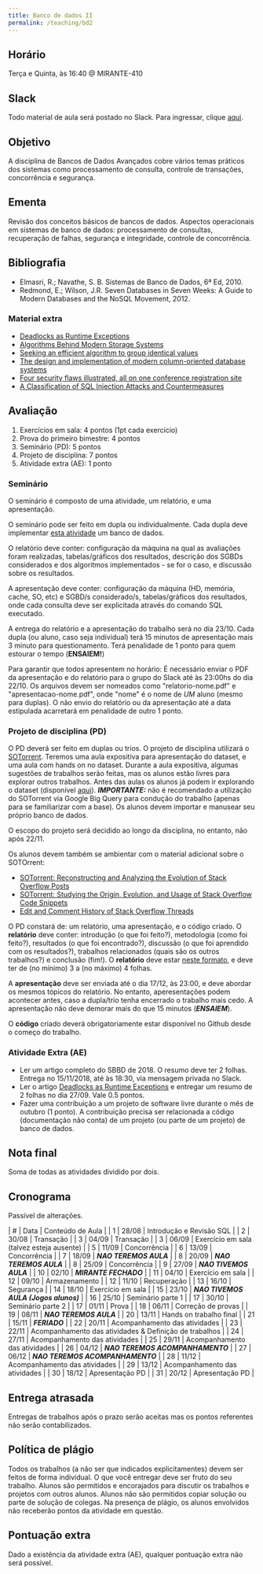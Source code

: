 ```yaml
---
title: Banco de dados II
permalink: /teaching/bd2
---
```


## Horário

Terça e Quinta, às 16:40 @ MIRANTE-410

## Slack

Todo material de aula será postado no Slack. Para ingressar, clique [aqui](https://join.slack.com/t/bd2-bcc/shared_invite/enQtNDI0MTA5NTI1MTA3LTVmMTRiZTRlMzM1YWNmYjdjZWYxYTliNjQ3ZGQ3ZDdhM2UwY2FiNTU5NzNjYzk3OTIwMDY1ODlhZjk0OTA2NDM).

## Objetivo

A disciplina de Bancos de Dados Avançados cobre vários temas práticos dos sistemas como processamento de consulta, controle de transações, concorrência e segurança.


## Ementa

Revisão dos conceitos básicos de bancos de dados. Aspectos operacionais em sistemas de banco de dados: processamento de consultas, recuperação de falhas, segurança e integridade, controle de concorrência.


## Bibliografia

- Elmasri, R.; Navathe, S. B. Sistemas de Banco de Dados, 6ª Ed, 2010.
- Redmond, E.; Wilson, J.R. Seven Databases in Seven Weeks: A Guide to Modern Databases and the NoSQL Movement, 2012.

### Material extra

- [Deadlocks as Runtime Exceptions](https://sites.google.com/a/cin.ufpe.br/castor/sblp_2015_submitted.pdf)
- [Algorithms Behind Modern Storage Systems](https://cacm.acm.org/magazines/2018/8/229762-algorithms-behind-modern-storage-systems/fulltext)
- [Seeking an efficient algorithm to group identical values](https://lemire.me/blog/2008/05/01/i-am-seeking-an-efficient-algorithm-to-group-identical-values-in-an-array/)
- [The design and implementation of modern column-oriented database systems](https://blog.acolyer.org/2018/09/26/the-design-and-implementation-of-modern-column-oriented-database-systems/)
- [Four security flaws illustrated, all on one conference registration site](http://andreas-zeller.blogspot.com/2016/04/how-i-twice-hacked-conference.html)
- [A Classification of SQL Injection Attacks and Countermeasures](https://pdfs.semanticscholar.org/81a5/02b52485e52713ccab6d260f15871c2acdcb.pdf)

## Avaliação

1. Exercícios em sala: 4 pontos (1pt cada exercício)
2. Prova do primeiro bimestre: 4 pontos
3. Seminário (PD): 5 pontos
3. Projeto de disciplina: 7 pontos
4. Atividade extra (AE): 1 ponto

### Seminário

O seminário é composto de uma atividade, um relatório, e uma apresentação.

O seminário pode ser feito em dupla ou individualmente. Cada dupla deve implementar [esta atividade](/teaching/bd2/exercise) um banco de dados.

O relatório deve conter: configuração da máquina na qual as avaliações foram realizadas, tabelas/gráficos dos resultados, descrição dos SGBDs considerados e dos algoritmos implementados - se for o caso, e discussão sobre os resultados.

A apresentação deve conter: configuração da máquina (HD, memória, cache, SO, etc) e SGBD/s considerado/s, tabelas/gráficos dos resultados, onde cada consulta deve ser explicitada através do comando SQL executado.

A entrega do relatório e a apresentação do trabalho será no dia 23/10. Cada dupla (ou aluno, caso seja individual) terá 15 minutos de apresentação mais 3 minuto para questionamento. Terá penalidade de 1 ponto para quem estourar o tempo (**ENSAIEM!**)

Para garantir que todos apresentem no horário: É necessário enviar o PDF da apresentação e do relatório para o grupo do Slack até às 23:00hs do dia 22/10. Os arquivos devem ser nomeados como "relatorio-nome.pdf" e "apresentacao-nome.pdf", onde "nome" é o nome de *UM* aluno (mesmo para duplas). O não envio do relatório ou da apresentação até a data estipulada acarretará em penalidade de outro 1 ponto.

### Projeto de disciplina (PD)

O PD deverá ser feito em duplas ou trios. O projeto de disciplina utilizará o [SOTorrent](http://sotorrent.org). Teremos uma aula expositiva para apresentação do dataset, e uma aula com hands on no dataset. Durante a aula expositiva, algumas sugestões de trabalhos serão feitas, mas os alunos estão livres para explorar outros trabalhos.  Antes das aulas os alunos já podem ir explorando o dataset (disponível [aqui](https://zenodo.org/record/1434285#.W9pMsFLQ_MI)). ***IMPORTANTE:*** não é recomendado a utilização do SOTorrent via Google Big Query para condução do trabalho (apenas para se familiarizar com a base). Os alunos devem importar e manusear seu próprio banco de dados.

O escopo do projeto será decidido ao longo da disciplina, no entanto, não após 22/11.

Os alunos devem também se ambientar com o material adicional sobre o SOTOrrent:

- [SOTorrent: Reconstructing and Analyzing the Evolution of Stack Overflow Posts](http://empirical-software.engineering/assets/pdf/msr18-sotorrent.pdf)
- [SOTorrent: Studying the Origin, Evolution, and Usage of Stack Overflow Code Snippets](http://empirical-software.engineering/assets/pdf/msr19-sotorrent.pdf)
- [Edit and Comment History of Stack Overflow Threads](http://empirical-software.engineering/blog/sotorrent-edithistory)

O PD constará de: um relatório, uma apresentação, e o código criado. O **relatório** deve conter: introdução (o que foi feito?), metodologia (como foi feito?), resultados (o que foi encontrado?), discussão (o que foi aprendido com os resultados?), trabalhos relacionados (quais são os outros trabalhos?) e conclusão (fim!). O **relatório** deve estar [neste formato](https://www.ieee.org/content/dam/ieee-org/ieee/web/org/conferences/Conference-template-A4.doc), e deve ter de (no mínimo) 3 a (no máximo) 4 folhas.

A **apresentação** deve ser enviada até o dia 17/12, às 23:00, e deve abordar os mesmos tópicos do relatório. No entanto, aperesentações podem acontecer antes, caso a dupla/trio tenha encerrado o trabalho mais cedo. A apresentação não deve demorar mais do que 15 minutos (***ENSAIEM***).

O **código** criado deverá obrigatoriamente estar disponível no Github desde o começo do trabalho.

### Atividade Extra (AE)

- Ler um artigo completo do SBBD de 2018. O resumo deve ter 2 folhas. Entrega no 15/11/2018, até às 18:30, via mensagem privada no Slack.
- Ler o artigo [Deadlocks as Runtime Exceptions](https://sites.google.com/a/cin.ufpe.br/castor/sblp_2015_submitted.pdf) e entregar um resumo de 2 folhas no dia 27/09. Vale 0.5 pontos.
- Fazer uma contribuição a um projeto de software livre durante o mês de outubro (1 ponto). A contribuição precisa ser relacionada a código (documentação não conta) de um projeto (ou parte de um projeto) de banco de dados.

## Nota final

Soma de todas as atividades dividido por dois.

## Cronograma

Passível de alterações.

| # | Data  | Conteúdo de Aula              |
| 1 | 28/08 | Introdução e Revisão SQL      |
| 2 | 30/08 | Transação                     |
| 3 | 04/09 | Transação                     |
| 3 | 06/09 | Exercício em sala (talvez esteja ausente)            |
| 5 | 11/09 | Concorrência                  |
| 6 | 13/09 | Concorrência                  |
| 7 | 18/09 | ***NAO TEREMOS AULA***        |
| 8 | 20/09 | ***NAO TEREMOS AULA***        |
| 8 | 25/09 | Concorrência                  |
| 9 | 27/09 | ***NAO TIVEMOS AULA***        |
| 10 | 02/10 | ***MIRANTE FECHADO***        |
| 11 | 04/10 | Exercício em sala            |
| 12 | 09/10 | Armazenamento                |
| 12 | 11/10 | Recuperação                  |
| 13 | 16/10 | Segurança                    |
| 14 | 18/10 | Exercício em sala            |
| 15 | 23/10 | ***NAO TIVEMOS AULA (Jogos alunos)***       |
| 16 | 25/10 | Seminário parte 1            |
| 17 | 30/10 | Seminário parte 2            |
| 17 | 01/11 | Prova                        |
| 18 | 06/11 | Correção de provas |
| 19 | 08/11 | ***NAO TEREMOS AULA*** |
| 20 | 13/11 | Hands on trabalho final |
| 21 | 15/11 | ***FERIADO*** |
| 22 | 20/11 | Acompanhamento das atividades |
| 23 | 22/11 | Acompanhamento das atividades & Definição de trabalhos |
| 24 | 27/11 | Acompanhamento das atividades |
| 25 | 29/11 | Acompanhamento das atividades |
| 26 | 04/12 | ***NAO TEREMOS ACOMPANHAMENTO*** |
| 27 | 06/12 | ***NAO TEREMOS ACOMPANHAMENTO*** |
| 28 | 11/12 | Acompanhamento das atividades |
| 29 | 13/12 | Acompanhamento das atividades |
| 30 | 18/12 | Apresentação PD |
| 31 | 20/12 | Apresentação PD |


## Entrega atrasada

Entregas de trabalhos após o prazo serão aceitas mas os pontos referentes não serão contabilizados.

## Política de plágio

Todos os trabalhos (a não ser que indicados explicitamentes) devem ser feitos de forma individual. O que você entregar deve ser fruto do seu trabalho. Alunos são permitidos e encorajados para discutir os trabalhos e projetos com outros alunos. Alunos não são permitidos copiar solução ou parte de solução de colegas. Na presença de plágio, os alunos envolvidos não receberão pontos da atividade em questão.

## Pontuação extra

Dado a existência da atividade extra (AE), qualquer pontuação extra não será possível.
